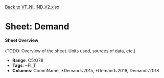 [Back to VT_NI_IND_V2.xlsx](README.md)

# Sheet: Demand

#### Sheet Overview

(TODO: Overview of the sheet. Units used, sources of data, etc.)

- **Range**: C5:G78
- **Tags**: ~FI_T
- **Columns**: CommName, *Demand~2015, *Demand~2016, Demand~2018

